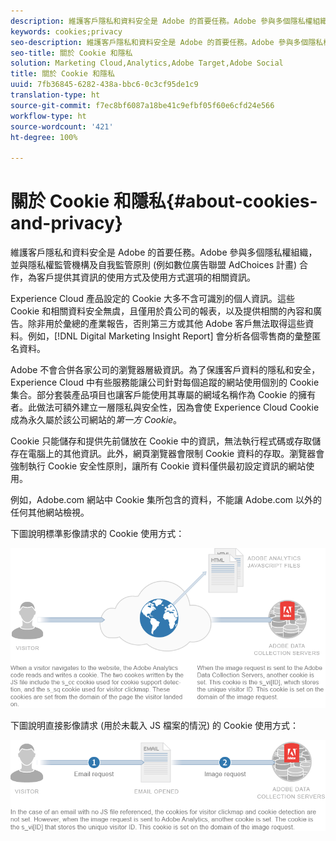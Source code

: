 ```yaml
---
description: 維護客戶隱私和資料安全是 Adobe 的首要任務。Adobe 參與多個隱私權組織，並與隱私權監管機構及自我監管原則 (例如數位廣告聯盟 AdChoices 計畫) 合作，為客戶提供其資訊的使用方式及使用方式選項的相關資訊。
keywords: cookies;privacy
seo-description: 維護客戶隱私和資料安全是 Adobe 的首要任務。Adobe 參與多個隱私權組織，並與隱私權監管機構及自我監管原則 (例如數位廣告聯盟 AdChoices 計畫) 合作，為客戶提供其資訊的使用方式及使用方式選項的相關資訊。
seo-title: 關於 Cookie 和隱私
solution: Marketing Cloud,Analytics,Adobe Target,Adobe Social
title: 關於 Cookie 和隱私
uuid: 7fb36845-6282-438a-bbc6-0c3cf95de1c9
translation-type: ht
source-git-commit: f7ec8bf6087a18be41c9efbf05f60e6cfd24e566
workflow-type: ht
source-wordcount: '421'
ht-degree: 100%

---
```



# 關於 Cookie 和隱私{#about-cookies-and-privacy}

維護客戶隱私和資料安全是 Adobe 的首要任務。Adobe 參與多個隱私權組織，並與隱私權監管機構及自我監管原則 (例如數位廣告聯盟 AdChoices 計畫) 合作，為客戶提供其資訊的使用方式及使用方式選項的相關資訊。

Experience Cloud 產品設定的 Cookie 大多不含可識別的個人資訊。這些 Cookie 和相關資料安全無虞，且僅用於貴公司的報表，以及提供相關的內容和廣告。除非用於彙總的產業報告，否則第三方或其他 Adobe 客戶無法取得這些資料。例如，[!DNL Digital Marketing Insight Report] 會分析各個零售商的彙整匿名資料。

Adobe 不會合併各家公司的瀏覽器層級資訊。為了保護客戶資料的隱私和安全，Experience Cloud 中有些服務能讓公司針對每個追蹤的網站使用個別的 Cookie 集合。部分套裝產品項目也讓客戶能使用其專屬的網域名稱作為 Cookie 的擁有者。此做法可額外建立一層隱私與安全性，因為會使 Experience Cloud Cookie 成為永久屬於該公司網站的&#x200B;*第一方 Cookie*。

Cookie 只能儲存和提供先前儲放在 Cookie 中的資訊，無法執行程式碼或存取儲存在電腦上的其他資訊。此外，網頁瀏覽器會限制 Cookie 資料的存取。瀏覽器會強制執行 Cookie 安全性原則，讓所有 Cookie 資料僅供最初設定資訊的網站使用。

例如，Adobe.com 網站中 Cookie 集所包含的資料，不能讓 Adobe.com 以外的任何其他網站檢視。

下圖說明標準影像請求的 Cookie 使用方式：

![](assets/CookiesProcessGraphic-01.png)

下圖說明直接影像請求 (用於未載入 JS 檔案的情況) 的 Cookie 使用方式：

![](assets/CookiesProcessGraphic2.png)


